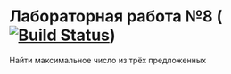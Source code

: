 # Лабораторная работа №8 ([![Build Status](https://travis-ci.com/DaniilNaumenko/Laba8.3.svg?branch=master)](https://travis-ci.com/DaniilNaumenko/Laba8.3))
Найти максимальное число из трёх предложенных 
